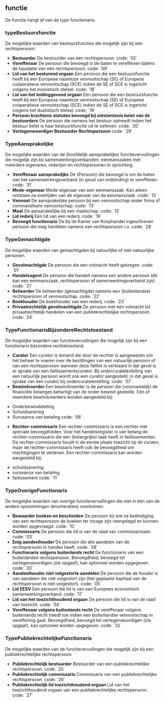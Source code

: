 ## functie
De functie hangt af van de type functionaris.
### typeBestuursfunctie
De mogelijke waarden van bestuursfuncties die mogelijk zijn bij een rechtspersoon.
* **Bestuurder** De bestuurder van een rechtspersoon.
code: ´02´
* **Vereffenaar** De persoon die bevoegd is de baten te vereffenen tijdens de liquidatie van
een rechtspersoon.
code: ´09´
* **Lid van het besturend orgaan**
Een persoon die een bestuursfunctie heeft bij een Europese naamloze
vennootschap (SE) of Europese coöperatieve vennootschap (SCE) indien
de SE of SCE is ingericht volgens het monistisch stelsel.
code: ´18´
* **Lid van het leidinggevend orgaan**
Een persoon die een bestuursfunctie heeft bij een Europese naamloze
vennootschap (SE) of Europese coöperatieve vennootschap (SCE) indien
de SE of SCE is ingericht volgens het dualistisch stelsel.
code: ´19´
* **Persoon krachtens statuten bevoegd bij ontstentenis belet van de bestuurders**
De persoon die namens het bestuur optreedt indien het bestuur belet is
haar bestuursfunctie uit te oefenen.
code: ´20´
* **Vertegenwoordiger Bestuurder Rechtspersoon**
code: ´29´

### TypeAansprakelijke
De mogelijke waarden van de (hoofdelijk aansprakelijke) functievervullingen die mogelijk zijn bij
samenwerkingsverbanden, eenmanszaken met meerdere eigenaren, rederijen en rechtspersonen in
oprichting.
* **Vereffenaar aansprakelijke** De {Persoon} die bevoegd is om de baten van het samenwerkingsverband
(in geval van ontbinding) te vereffenen.
code: ´31´
* **Mede-eigenaar** Mede-eigenaar van een eenmanszaak.
Kan alleen ontstaan na overlijden van de eigenaar van de eenmanszaak.
code: ´12´
* **Vennoot** De aansprakelijke persoon bij een vennootschap onder firma of
commanditaire vennootschap.
code: ´13´
* **Maat** De aansprakelijke bij een maatschap.
code: ´15´
* **Lid rederij** Een lid van een rederij.
code: ´16´
* **Bevoegd functionaris** De bij de Kamer van Koophandel ingeschreven persoon die mag handelen
namens een rechtspersoon i.o.
code: ´28´

### TypeGemachtigde
De mogelijke waarden van gemachtigden bij natuurlijke of niet-natuurlijke personen.
* **Gevolmachtigde**
De persoon die een volmacht heeft gekregen.
code: ´01´
* **Handelsagent**
De persoon die handelt namens een andere persoon (dit kan een
eenmanszaak, rechtspersoon of samenwerkingsverband zijn).
code: ´21´
* **Beheerder**
De beheerder (gemachtigde) namens een (buitenlandse) rechtspersoon of
vennootschap.
code: ´22´
* **Boekhouder**
De boekhouder van een rederij.
code: ´23´
* **Privaatrechtelijk gevolmachtigde**
De persoon met een volmacht tot privaatrechtelijk handelen van een
publiekrechtelijke rechtspersoon.
code: ´24´

### TypeFunctionarisBijzondereRechtstoestand
De mogelijke waarden van functievervullingen die mogelijk zijn bij een functionaris bijzondere
rechtstoestand.
* **Curator** Een curator is iemand die door de rechter is aangewezen om het beheer te
voeren over de bezittingen van een natuurlijk persoon of van een
rechtspersoon wanneer deze failliet is verklaard in dat geval is er sprake
van een faillissementscurator.
Bij ondercuratelestelling van een natuurlijk persoon wordt ook een curator
aangesteld. in dat geval is sprake van een curator bij ondercuratelestelling.
code: ´07´
* **Bewindvoerder** Een bewindvoerder is de persoon die (voornamelijk) de financiële
belangen behartigt van de onder bewind gestelde. Eén of meerdere
bewindvoerders worden aangesteld bij:
- Onderbewindstelling
- Schuldsanering
- Surceance van betaling
code: ´06´
* **Rechter-commissaris** Een rechter-commissaris is een rechter met speciale bevoegdheden. Voor
het handelsregister is van belang de rechter-commissaris die een
(belangrijke) taak heeft in faillissementen. De rechter-commissaris houdt in
de eerste plaats toezicht op de curator, maar de rechter-commissaris heeft
ook de bevoegdheid om machtigingen te verlenen.
Een rechter-commissaris kan worden aangesteld bij:
- schuldsanering
- surseance van betaling
- faillissement
code: ´11´

### TypeOverigeFunctionaris
De mogelijke waarden van overige functievervullingen die niet in één van de andere opsommingen
(enumeraties) voorkomen.
* **Bewaarder boeken en bescheiden**
De persoon bij wie na beëindiging van een rechtspersoon de boeken ter
inzage zijn neergelegd en kunnen worden opgevraagd.
code: ´10´
* **Commissaris** De persoon die lid is van de raad van commissarissen.
code: ´03´
* **Enig aandeelhouder** De persoon die alle aandelen van de rechtspersoon in handen heeft.
code: ´08´
* **Functionaris volgens buitenlands recht**
De functionaris van een buitenlandse rechtspersoon.
Bevoegdheid, bevoegd tot vertegenwoordigen (zie opgaaf), kan optioneel
worden opgegeven.
code: ´30´
* **Aandeelhouder niet volgestorte aandelen**
De persoon die de houder is van aandelen die niet volgestort zijn (het
geplaatst kapitaal van de rechtspersoon is niet volgestort).
code: ´05´
* **Lid EESV** Een persoon die lid is van een Europees economisch
samenwerkingsverband.
code: ´17´
* **Lid van het toezichthoudend orgaan**
De persoon die lid is van de raad van toezicht.
code: ´04´
* **Vereffenaar volgens buitenlands recht**
De vereffenaar volgens buitenlands recht treedt toe indien een
buitenlandse vennootschap in vereffening gaat. Bevoegdheid, bevoegd tot
vertegenwoordigen (zie opgaaf), kan optioneel worden opgegeven.
code: ´32´

### TypePubliekrechtelijkeFunctionaris
De mogelijke waarden van de functievervullingen die mogelijk zijn bij een publiekrechtelijke
rechtspersoon.
* **Publiekrechtelijk bestuurder**
Bestuurder van een publiekrechtelijke rechtspersoon.
code: ´25´
* **Publiekrechtelijk commissaris**
Commissaris van een publiekrechtelijke rechtspersoon.
code: ´26´
* **Publiekrechtelijk lid toezichthoudend orgaan**
Lid van het toezichthoudend orgaan van een publiekrechtelijke
rechtspersoon.
code: ´27´
